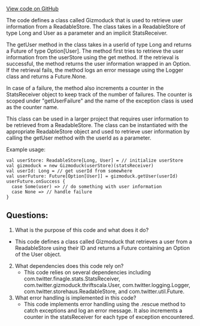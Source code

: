 [View code on GitHub](https://github.com/misbahsy/the-algorithm/recos-injector/server/src/main/scala/com/twitter/recosinjector/clients/Gizmoduck.scala)

The code defines a class called Gizmoduck that is used to retrieve user information from a ReadableStore. The class takes in a ReadableStore of type Long and User as a parameter and an implicit StatsReceiver. 

The getUser method in the class takes in a userId of type Long and returns a Future of type Option[User]. The method first tries to retrieve the user information from the userStore using the get method. If the retrieval is successful, the method returns the user information wrapped in an Option. If the retrieval fails, the method logs an error message using the Logger class and returns a Future.None. 

In case of a failure, the method also increments a counter in the StatsReceiver object to keep track of the number of failures. The counter is scoped under "getUserFailure" and the name of the exception class is used as the counter name. 

This class can be used in a larger project that requires user information to be retrieved from a ReadableStore. The class can be instantiated with the appropriate ReadableStore object and used to retrieve user information by calling the getUser method with the userId as a parameter. 

Example usage:

```
val userStore: ReadableStore[Long, User] = // initialize userStore
val gizmoduck = new Gizmoduck(userStore)(statsReceiver)
val userId: Long = // get userId from somewhere
val userFuture: Future[Option[User]] = gizmoduck.getUser(userId)
userFuture.onSuccess {
  case Some(user) => // do something with user information
  case None => // handle failure
}
```
## Questions: 
 1. What is the purpose of this code and what does it do?
   - This code defines a class called Gizmoduck that retrieves a user from a ReadableStore using their ID and returns a Future containing an Option of the User object.
2. What dependencies does this code rely on?
   - This code relies on several dependencies including com.twitter.finagle.stats.StatsReceiver, com.twitter.gizmoduck.thriftscala.User, com.twitter.logging.Logger, com.twitter.storehaus.ReadableStore, and com.twitter.util.Future.
3. What error handling is implemented in this code?
   - This code implements error handling using the .rescue method to catch exceptions and log an error message. It also increments a counter in the statsReceiver for each type of exception encountered.